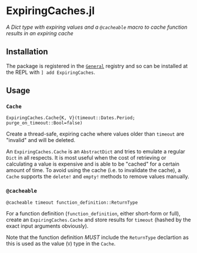 
# ExpiringCaches.jl

*A Dict type with expiring values and a `@cacheable` macro to cache function results in an expiring cache*

## Installation

The package is registered in the [`General`](https://github.com/JuliaRegistries/General) registry and so can be installed at the REPL with `] add ExpiringCaches`.

## Usage


### `Cache`
    ExpiringCaches.Cache{K, V}(timeout::Dates.Period; purge_on_timeout::Bool=false)

Create a thread-safe, expiring cache where values older than `timeout`
are "invalid" and will be deleted.

An `ExpiringCaches.Cache` is an `AbstractDict` and tries to emulate a regular
`Dict` in all respects. It is most useful when the cost of retrieving or
calculating a value is expensive and is able to be "cached" for a certain
amount of time. To avoid using the cache (i.e. to invalidate the cache),
a `Cache` supports the `delete!` and `empty!` methods to remove values
manually.


### `@cacheable`
    @cacheable timeout function_definition::ReturnType

For a function definition (`function_definition`, either short-form
or full), create an `ExpiringCaches.Cache` and store results for `timeout`
(hashed by the exact input arguments obviously).

Note that the function definition _MUST_ include the `ReturnType` declartion
as this is used as the value (`V`) type in the `Cache`.